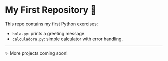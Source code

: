 # My First Repository 🚀

This repo contains my first Python exercises:

- `hola.py`: prints a greeting message.
- `calculadora.py`: simple calculator with error handling.

---
✨ More projects coming soon!
